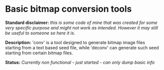 # Basic bitmap conversion tools

**Standard disclaimer:** _this is some code of mine that was created for some very specific purpose and might not work as intended. However it may still be useful to someone so here it is._

**Description:** 'conv' is a tool designed to generate bitmap image files starting from a text based seed file, while 'deconv' can generate such seed starting from certain bitmap files.

**Status:** _Currently non functional - just started - can only dump basic info_
